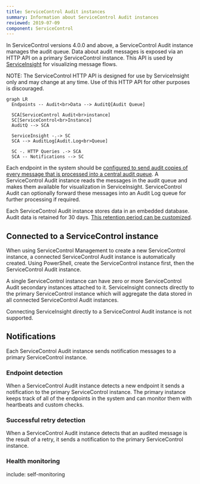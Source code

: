 ```yaml
---
title: ServiceControl Audit instances
summary: Information about ServiceControl Audit instances
reviewed: 2019-07-09
component: ServiceControl
---
```


In ServiceControl versions 4.0.0 and above, a ServiceControl Audit instance manages the audit queue. Data about audit messages is exposed via an HTTP API on a primary ServiceControl instance. This API is used by [ServiceInsight](/serviceinsght/) for visualizing message flows. 

NOTE: The ServiceControl HTTP API is designed for use by ServiceInsight only and may change at any time. Use of this HTTP API for other purposes is discouraged.

```mermaid
graph LR
  Endpoints -- Audit<br>Data --> AuditQ[Audit Queue]

  SCA[ServiceControl Audit<br>instance]	
  SC[ServiceControl<br>Instance]
  AuditQ --> SCA

  ServiceInsight -.-> SC
  SCA --> AuditLog[Audit.Log<br>Queue]

  SC -. HTTP Queries .-> SCA
  SCA -- Notifications --> SC
```

Each endpoint in the system should be [configured to send audit copies of every message that is processed into a central audit queue](/nservicebus/operations/auditing.md). A ServiceControl Audit instance reads the messages in the audit queue and makes them available for visualization in ServiceInsight. ServiceControl Audit can optionally forward these messages into an Audit Log queue for further processing if required.

Each ServiceControl Audit instance stores data in an embedded database. Audit data is retained for 30 days. [This retention period can be customized](./installation/creating-config-file.md#data-retention).

## Connected to a ServiceControl instance

When using ServiceControl Management to create a new ServiceControl instance, a connected ServiceControl Audit instance is automatically created. Using PowerShell, create the ServiceControl instance first, then the ServiceControl Audit instance. 

A single ServiceControl instance can have zero or more ServiceControl Audit secondary instances attached to it. ServiceInsight connects directly to the primary ServiceControl instance which will aggregate the data stored in all connected ServiceControl Audit instances.

Connecting ServiceInsight directly to a ServiceControl Audit instance is not supported.

## Notifications

Each ServiceControl Audit instance sends notification messages to a primary ServiceControl instance.

### Endpoint detection

When a ServiceControl Audit instance detects a new endpoint it sends a notification to the primary ServiceControl instance. The primary instance keeps track of all of the endpoints in the system and can monitor them with heartbeats and custom checks.

### Successful retry detection

When a ServiceControl Audit instance detects that an audited message is the result of a retry, it sends a notification to the primary ServiceControl instance.

### Health monitoring

include: self-monitoring